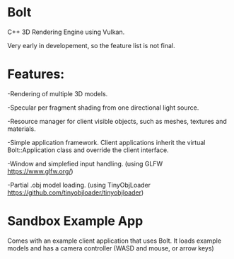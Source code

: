 # Bolt
C++ 3D Rendering Engine using Vulkan.

Very early in developement, so the feature list is not final.

# Features:

-Rendering of multiple 3D models.

-Specular per fragment shading from one directional light source.

-Resource manager for client visible objects, such as meshes, textures and materials.

-Simple application framework. Client applications inherit the virtual Bolt::Application class and override the client interface.

-Window and simplefied input handling. (using GLFW https://www.glfw.org/)

-Partial .obj model loading. (using TinyObjLoader https://github.com/tinyobjloader/tinyobjloader)

# Sandbox Example App
Comes with an example client application that uses Bolt.
It loads example models and has a camera controller (WASD and mouse, or arrow keys)
